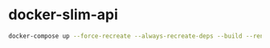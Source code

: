 # docker-slim-api

```bash
docker-compose up --force-recreate --always-recreate-deps --build --renew-anon-volumes --remove-orphans
```
